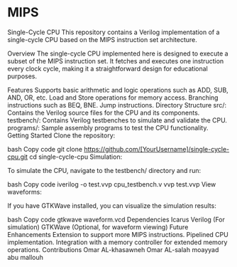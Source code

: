 # MIPS
Single-Cycle CPU
This repository contains a Verilog implementation of a single-cycle CPU based on the MIPS instruction set architecture.

Overview
The single-cycle CPU implemented here is designed to execute a subset of the MIPS instruction set. It fetches and executes one instruction every clock cycle, making it a straightforward design for educational purposes.

Features
Supports basic arithmetic and logic operations such as ADD, SUB, AND, OR, etc.
Load and Store operations for memory access.
Branching instructions such as BEQ, BNE.
Jump instructions.
Directory Structure
src/: Contains the Verilog source files for the CPU and its components.
testbench/: Contains Verilog testbenches to simulate and validate the CPU.
programs/: Sample assembly programs to test the CPU functionality.
Getting Started
Clone the repository:

bash
Copy code
git clone https://github.com/[YourUsername]/single-cycle-cpu.git
cd single-cycle-cpu
Simulation:

To simulate the CPU, navigate to the testbench/ directory and run:

bash
Copy code
iverilog -o test.vvp cpu_testbench.v
vvp test.vvp
View waveforms:

If you have GTKWave installed, you can visualize the simulation results:

bash
Copy code
gtkwave waveform.vcd
Dependencies
Icarus Verilog (For simulation)
GTKWave (Optional, for waveform viewing)
Future Enhancements
Extension to support more MIPS instructions.
Pipelined CPU implementation.
Integration with a memory controller for extended memory operations.
Contributions
Omar AL-khasawneh
Omar AL-salah 
moayyad abu mallouh

